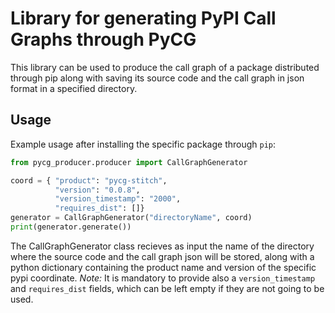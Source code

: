 Library for generating PyPI Call Graphs through PyCG
====================================================

This library can be used to produce the call graph of a package distributed through pip along with saving its
source code and the call graph in json format in a specified directory.

Usage
-----

Example usage after installing the specific package through ```pip```:

``` python
from pycg_producer.producer import CallGraphGenerator

coord = { "product": "pycg-stitch",
          "version": "0.0.8",
          "version_timestamp": "2000",
          "requires_dist": []}
generator = CallGraphGenerator("directoryName", coord)
print(generator.generate())
```
The CallGraphGenerator class recieves as input the name of the directory where the source code and the call graph json will be stored, along with a python dictionary containing the product name and version of the specific pypi coordinate. 
*Note:* It is mandatory to provide also a ```version_timestamp``` and ```requires_dist``` fields, which can be left empty if they are not going to be used.